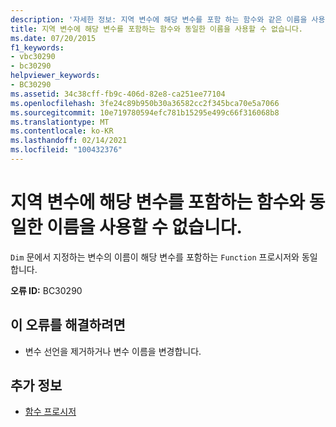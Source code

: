 ```yaml
---
description: '자세한 정보: 지역 변수에 해당 변수를 포함 하는 함수와 같은 이름을 사용할 수 없습니다.'
title: 지역 변수에 해당 변수를 포함하는 함수와 동일한 이름을 사용할 수 없습니다.
ms.date: 07/20/2015
f1_keywords:
- vbc30290
- bc30290
helpviewer_keywords:
- BC30290
ms.assetid: 34c38cff-fb9c-406d-82e8-ca251ee77104
ms.openlocfilehash: 3fe24c89b950b30a36582cc2f345bca70e5a7066
ms.sourcegitcommit: 10e719780594efc781b15295e499c66f316068b8
ms.translationtype: MT
ms.contentlocale: ko-KR
ms.lasthandoff: 02/14/2021
ms.locfileid: "100432376"
---
```

# <a name="local-variable-cannot-have-the-same-name-as-the-function-containing-it"></a>지역 변수에 해당 변수를 포함하는 함수와 동일한 이름을 사용할 수 없습니다.

`Dim` 문에서 지정하는 변수의 이름이 해당 변수를 포함하는 `Function` 프로시저와 동일합니다.  
  
 **오류 ID:** BC30290  
  
## <a name="to-correct-this-error"></a>이 오류를 해결하려면  
  
- 변수 선언을 제거하거나 변수 이름을 변경합니다.  
  
## <a name="see-also"></a>추가 정보

- [함수 프로시저](../programming-guide/language-features/procedures/function-procedures.md)
